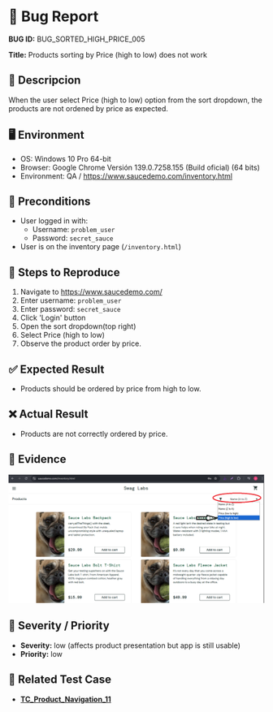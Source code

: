 # 🐞 Bug Report

**BUG ID:** BUG_SORTED_HIGH_PRICE_005

**Title:** Products sorting by Price (high to low) does not work

## 📌 Descripcion
When the user select Price (high to low) option from the sort dropdown, the products are not ordened by price as expected.

## 🖥️ Environment
- OS: Windows 10 Pro 64-bit  
- Browser: Google Chrome Versión 139.0.7258.155 (Build oficial) (64 bits)  
- Environment: QA / https://www.saucedemo.com/inventory.html 

## 🔎 Preconditions
- User logged in with:
    - Username: `problem_user`
    - Password: `secret_sauce`
- User is on the inventory page (`/inventory.html`)

## 📝 Steps to Reproduce
1. Navigate to https://www.saucedemo.com/
2. Enter username: `problem_user`
3. Enter password: `secret_sauce`
4. Click 'Login' button
5. Open the sort dropdown(top right)
6. Select Price (high to low)
7. Observe the product order by price.

## ✅ Expected Result
- Products should be ordered by price from high to low.

## ❌ Actual Result
- Products are not correctly ordered by price.

## 📂 Evidence
![Bug_sorted_low](../bug_images/bug_sorted_high_price.png)

## 🎯 Severity / Priority
- **Severity:** low (affects product presentation but app is still usable)  
- **Priority:** low  


## 🔗 Related Test Case
- [**TC_Product_Navigation_11**](../../02_test_cases/2_product_navigation/product_navigation2.png)


